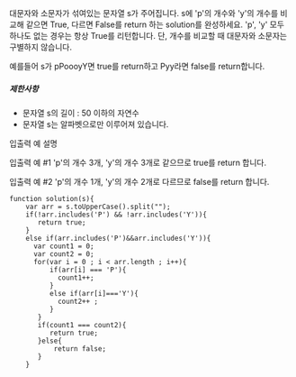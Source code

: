 대문자와 소문자가 섞여있는 문자열 s가 주어집니다. s에 'p'의 개수와 'y'의 개수를 비교해 같으면 True, 다르면 False를 return 하는 solution를 완성하세요. 'p', 'y' 모두 하나도 없는 경우는 항상 True를 리턴합니다. 단, 개수를 비교할 때 대문자와 소문자는 구별하지 않습니다.

예를들어 s가 pPoooyY면 true를 return하고 Pyy라면 false를 return합니다.

##### 제한사항

- 문자열 s의 길이 : 50 이하의 자연수
- 문자열 s는 알파벳으로만 이루어져 있습니다.

 입출력 예 설명

입출력 예 #1
'p'의 개수 3개, 'y'의 개수 3개로 같으므로 true를 return 합니다.

입출력 예 #2
'p'의 개수 1개, 'y'의 개수 2개로 다르므로 false를 return 합니다.

```
function solution(s){
    var arr = s.toUpperCase().split("");
    if(!arr.includes('P') && !arr.includes('Y')){
       return true;
    } 
    else if(arr.includes('P')&&arr.includes('Y')){
      var count1 = 0;
      var count2 = 0;
      for(var i = 0 ; i < arr.length ; i++){
          if(arr[i] === 'P'){
            count1++;
          } 
          else if(arr[i]==='Y'){
            count2++ ;          
          }
       }
       if(count1 === count2){
          return true;
       }else{
           return false; 
       }
    }
```

